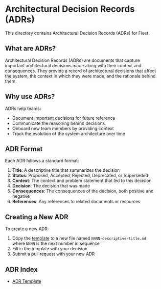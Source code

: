 # Architectural Decision Records (ADRs)

This directory contains Architectural Decision Records (ADRs) for Fleet.

## What are ADRs?

Architectural Decision Records (ADRs) are documents that capture important architectural decisions made along with their context and consequences. They provide a record of architectural decisions that affect the system, the context in which they were made, and the rationale behind them.

## Why use ADRs?

ADRs help teams:
- Document important decisions for future reference
- Communicate the reasoning behind decisions
- Onboard new team members by providing context
- Track the evolution of the system architecture over time

## ADR Format

Each ADR follows a standard format:

1. **Title**: A descriptive title that summarizes the decision
2. **Status**: Proposed, Accepted, Rejected, Deprecated, or Superseded
3. **Context**: The context and problem statement that led to this decision
4. **Decision**: The decision that was made
5. **Consequences**: The consequences of the decision, both positive and negative
6. **References**: Any references to related documents or resources

## Creating a New ADR

To create a new ADR:

1. Copy the [template](template.md) to a new file named `NNNN-descriptive-title.md` where `NNNN` is the next number in sequence
2. Fill in the template with your decision
3. Submit a pull request with your new ADR

## ADR Index

<!-- Add new ADRs to this list -->

- [ADR Template](template.md)